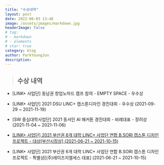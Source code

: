 ```yaml
---
title: "수상내역"
layout: post
date: 2022-06-03 13:48
image: /assets/images/markdown.jpg
headerImage: false
# tag:
# - markdown
# - elements
# star: true
category: blog
author: ParkYoungJun
description:
---
```

> ## 수상 내역 

 - [LINK+ 사업단] 동남권 창업노마드 캠프 참여 - EMPTY SPACE - 우수상   

 - [LINK+ 사업단] 2021 DSU LINC+ 캡스톤디자인 경진대회 - 우수상 (2021-09-29 ~ 2021-11-19)
 
 - [SW 중심대학사업단] 2021 동서인 AI 해커톤 경진대회 - 비례대표 - 장려상 (2021-11-04 ~ 2021-11-06)

 - [[LINK+ 사업단] 2021 부산권 6개 대학 LINC+ 사업단 연합 B.SORI 캡스톤 디자인 프로젝트  - 대상[부산시장상] (2021-06-21 ~ 2021-10-15)](https://park-youngjun.github.io/B.SORI_%EC%BA%A1%EC%8A%A4%ED%86%A4_%EB%94%94%EC%9E%90%EC%9D%B8_%ED%94%84%EB%A1%9C%EC%A0%9D%ED%8A%B8/)    

 - [LINK+ 사업단] 2021 부산권 6개 대학 LINC+ 사업단 연합 B.SORI 캡스톤 디자인 프로젝트  - 특별상[(주)레이즈지엘세스 대표] (2021-06-21 ~ 2021-10-15)   